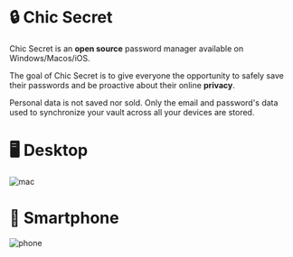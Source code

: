 # 🔒 Chic Secret

Chic Secret is an **open source** password manager available on Windows/Macos/iOS.

The goal of Chic Secret is to give everyone the opportunity to safely save their passwords and be proactive about their online **privacy**.

Personal data is not saved nor sold. Only the email and password's data used to synchronize your vault across all your devices are stored.

# 🖥️ Desktop

![mac](https://user-images.githubusercontent.com/35852926/172041302-5801ea9f-08d3-44ab-962e-0a524bf9ba96.png)

# 📱 Smartphone

![phone](https://user-images.githubusercontent.com/35852926/172041300-fbb65c44-72ac-4214-9a90-63f96973fd76.png)
